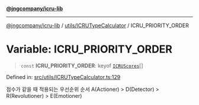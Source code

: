 [**@jngcompany/icru-lib**](../../../README.md)

***

[@jngcompany/icru-lib](../../../README.md) / [utils/ICRUTypeCalculator](../README.md) / ICRU\_PRIORITY\_ORDER

# Variable: ICRU\_PRIORITY\_ORDER

> `const` **ICRU\_PRIORITY\_ORDER**: keyof [`ICRUScores`](../interfaces/ICRUScores.md)[]

Defined in: [src/utils/ICRUTypeCalculator.ts:129](https://github.com/jngcompany/icru-lib/blob/d3a4d9c24074b22f396121b6f6d7c5106c66ae75/src/utils/ICRUTypeCalculator.ts#L129)

점수가 같을 때 적용되는 우선순위 순서
A(Actioner) > D(Detector) > R(Revolutioner) > E(Emotioner)
